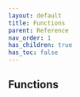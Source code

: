 ```yaml
---
layout: default
title: Functions
parent: Reference
nav_order: 1
has_children: true
has_toc: false
---
```


## Functions

